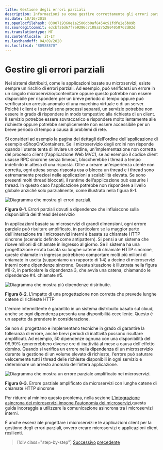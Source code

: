 ```yaml
---
title: Gestione degli errori parziali
description: Informazioni su come gestire correttamente gli errori parziali. Un microservizio potrebbe non essere completamente funzionale, ma essere comunque in grado di eseguire operazioni utili.
ms.date: 10/16/2018
ms.openlocfilehash: 0300719360e1a2500db0af8454c91fdfe2e5b09b
ms.sourcegitcommit: e3cbf26d67f7e9286c7108a2752804050762d02d
ms.translationtype: MT
ms.contentlocale: it-IT
ms.lasthandoff: 04/09/2020
ms.locfileid: "80988870"
---
```

# <a name="handle-partial-failure"></a>Gestire gli errori parziali

Nei sistemi distribuiti, come le applicazioni basate su microservizi, esiste sempre un rischio di errori parziali. Ad esempio, può verificarsi un errore in un singolo microservizio/contenitore oppure questo potrebbe non essere disponibile per rispondere per un breve periodo di tempo oppure può verificarsi un arresto anomalo di una macchina virtuale o di un server. Poiché i client e i servizi sono processi separati, un servizio potrebbe non essere in grado di rispondere in modo tempestivo alla richiesta di un client. Il servizio potrebbe essere sovraccarico e rispondere molto lentamente alle richieste oppure potrebbe semplicemente non essere accessibile per un breve periodo di tempo a causa di problemi di rete.

Si consideri ad esempio la pagina dei dettagli dell'ordine dell'applicazione di esempio eShopOnContainers. Se il microservizio degli ordini non risponde quando l'utente tenta di inviare un ordine, un'implementazione non corretta del processo client (l'applicazione Web MVC), se ad esempio il codice client usasse RPC sincrone senza timeout, bloccherebbe i thread a tempo indefinito in attesa di una risposta. Oltre a creare un'esperienza utente non corretta, ogni attesa senza risposta usa o blocca un thread e i thread sono estremamente preziosi nelle applicazioni a scalabilità elevata. Se sono presenti molti thread bloccati, il runtime dell'applicazione può esaurire i thread. In questo caso l'applicazione potrebbe non rispondere a livello globale anziché solo parzialmente, come illustrato nella figura 8-1.

![Diagramma che mostra gli errori parziali.](./media/handle-partial-failure/partial-failures-diagram.png)

**Figura 8-1**. Errori parziali dovuti a dipendenze che influiscono sulla disponibilità dei thread del servizio

In applicazioni basate su microservizi di grandi dimensioni, ogni errore parziale può risultare amplificato, in particolare se la maggior parte dell'interazione tra i microservizi interni è basata su chiamate HTTP sincrone (scenario definito come antipattern). Si pensi a un sistema che riceve milioni di chiamate in ingresso al giorno. Se il sistema ha una progettazione errata basata su lunghe catene di chiamate HTTP sincrone, queste chiamate in ingresso potrebbero comportare molti più milioni di chiamate in uscita (supponiamo un rapporto di 1:4) a decine di microservizi interni come dipendenze sincrone. Questa situazione è illustrata nella figura \#8-2, in particolare la dipendenza 3, che avvia una catena, chiamando le dipendenze #4. chiamate #5.

![Diagramma che mostra più dipendenze distribuite.](./media/handle-partial-failure/multiple-distributed-dependencies.png)

**Figura 8-2**. L'impatto di una progettazione non corretta che prevede lunghe catene di richieste HTTP

L'errore intermittente è garantito in un sistema distribuito basato sul cloud, anche se ogni dipendenza presenta una disponibilità eccellente. Questo è un aspetto da prendere in considerazione.

Se non si progettano e implementano tecniche in grado di garantire la tolleranza di errore, anche brevi periodi di inattività possono risultare amplificati. Ad esempio, 50 dipendenze ognuna con una disponibilità del 99,99% genererebbero diverse ore di inattività al mese a causa dell'effetto domino. Quando si verifica un errore nella dipendenza di un microservizio durante la gestione di un volume elevato di richieste, l'errore può saturare velocemente tutti i thread delle richieste disponibili in ogni servizio e determinare un arresto anomalo dell'intera applicazione.

![Diagramma che mostra un errore parziale amplificato nei microservizi.](./media/handle-partial-failure/partial-failure-amplified-microservices.png)

**Figura 8-3**. Errore parziale amplificato da microservizi con lunghe catene di chiamate HTTP sincrone

Per ridurre al minimo questo problema, nella sezione [L'integrazione asincrona dei microservizi impone l'autonomia dei microservizi,](../architect-microservice-container-applications/communication-in-microservice-architecture.md#asynchronous-microservice-integration-enforces-microservices-autonomy)questa guida incoraggia a utilizzare la comunicazione asincrona tra i microservizi interni.

È anche essenziale progettare i microservizi e le applicazioni client per la gestione degli errori parziali, ovvero creare microservizi e applicazioni client resilienti.

>[!div class="step-by-step"]
>[Successivo](index.md)
>[precedente](partial-failure-strategies.md)
